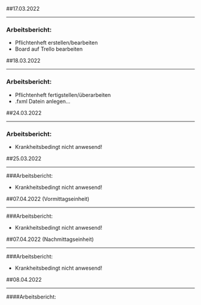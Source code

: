 
##17.03.2022
___
### Arbeitsbericht:
- Pflichtenheft erstellen/bearbeiten
- Board auf Trello bearbeiten

##18.03.2022
___
### Arbeitsbericht:
- Pflichtenheft fertigstellen/überarbeiten
- .fxml Datein anlegen...

##24.03.2022
___
### Arbeitsbericht:
- Krankheitsbedingt nicht anwesend!

##25.03.2022
___
###Arbeitsbericht:
- Krankheitsbedingt nicht anwesend!

##07.04.2022 (Vormittagseinheit)
___
###Arbeitsbericht:
- Krankheitsbedingt nicht anwesend!

##07.04.2022 (Nachmittagseinheit)
___
###Arbeitsbericht:
- Krankheitsbedingt nicht anwesend!

##08.04.2022
___
####Arbeitsbericht: